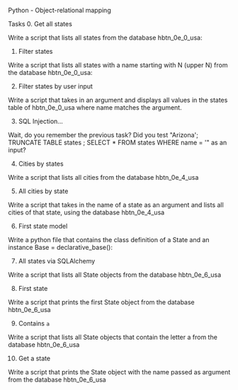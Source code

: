 Python - Object-relational mapping

Tasks
0. Get all states

Write a script that lists all states from the database hbtn_0e_0_usa:

1. Filter states

Write a script that lists all states with a name starting with N (upper N) from the database hbtn_0e_0_usa:

2. Filter states by user input

Write a script that takes in an argument and displays all values in the states table of hbtn_0e_0_usa where name matches the argument.

3. SQL Injection...

Wait, do you remember the previous task? Did you test "Arizona'; TRUNCATE TABLE states ; SELECT * FROM states WHERE name = '" as an input?

4. Cities by states

Write a script that lists all cities from the database hbtn_0e_4_usa

5. All cities by state

Write a script that takes in the name of a state as an argument and lists all cities of that state, using the database hbtn_0e_4_usa

6. First state model

Write a python file that contains the class definition of a State and an instance Base = declarative_base():

7. All states via SQLAlchemy

Write a script that lists all State objects from the database hbtn_0e_6_usa

8. First state

Write a script that prints the first State object from the database hbtn_0e_6_usa

9. Contains `a`

Write a script that lists all State objects that contain the letter a from the database hbtn_0e_6_usa

10. Get a state

Write a script that prints the State object with the name passed as argument from the database hbtn_0e_6_usa
